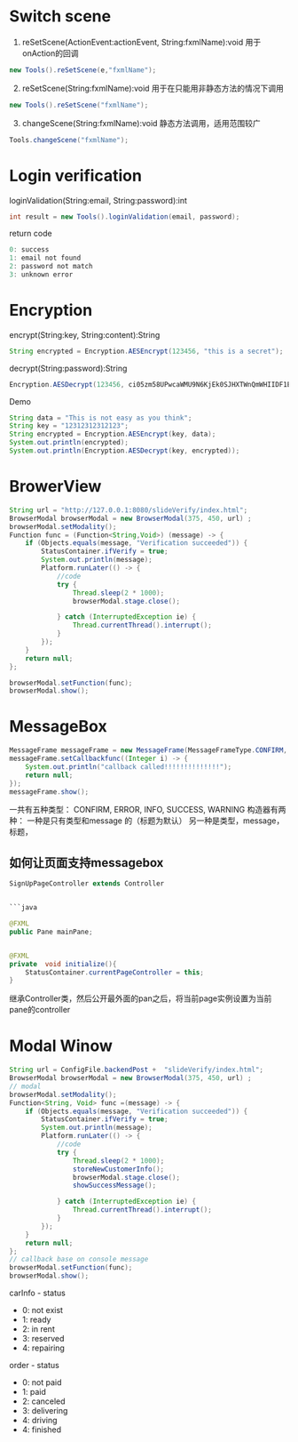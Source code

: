 # Switch scene
1. reSetScene(ActionEvent:actionEvent, String:fxmlName):void
用于onAction的回调
```java
new Tools().reSetScene(e,"fxmlName");
```

2. reSetScene(String:fxmlName):void
用于在只能用非静态方法的情况下调用
```java
new Tools().reSetScene("fxmlName");
```

3. changeScene(String:fxmlName):void
静态方法调用，适用范围较广
```java
Tools.changeScene("fxmlName");
```

# Login verification
loginValidation(String:email, String:password):int
```java
int result = new Tools().loginValidation(email, password);
```
return code
```java
0: success
1: email not found
2: password not match
3: unknown error
```

# Encryption
encrypt(String:key, String:content):String
```java
String encrypted = Encryption.AESEncrypt(123456, "this is a secret");
```

decrypt(String:password):String
```java
Encryption.AESDecrypt(123456, ci05zm58UPwcaWMU9N6KjEk0SJHXTWnQmWHIIDF1EIQ=);
```

Demo
```java
String data = "This is not easy as you think";
String key = "12312312312123";
String encrypted = Encryption.AESEncrypt(key, data);
System.out.println(encrypted);
System.out.println(Encryption.AESDecrypt(key, encrypted));
```

# BrowerView
```java
String url = "http://127.0.0.1:8080/slideVerify/index.html";
BrowserModal browserModal = new BrowserModal(375, 450, url) ;
browserModal.setModality();
Function func = (Function<String,Void>) (message) -> {
    if (Objects.equals(message, "Verification succeeded")) {
        StatusContainer.ifVerify = true;
        System.out.println(message);
        Platform.runLater(() -> {
            //code
            try {
                Thread.sleep(2 * 1000);
                browserModal.stage.close();

            } catch (InterruptedException ie) {
                Thread.currentThread().interrupt();
            }
        });
    }
    return null;
};

browserModal.setFunction(func);
browserModal.show();
```

# MessageBox
```java
MessageFrame messageFrame = new MessageFrame(MessageFrameType.CONFIRM, "This is a notification message.This is a notification messageThis is a notification messageThis is a notification message");
messageFrame.setCallbackfunc((Integer i) -> {
    System.out.println("callback called!!!!!!!!!!!!!!");
    return null;
});
messageFrame.show();
```
一共有五种类型： CONFIRM, ERROR, INFO, SUCCESS, WARNING
构造器有两种：
一种是只有类型和message 的（标题为默认）
另一种是类型，message，标题，

## 如何让页面支持messagebox
```java
SignUpPageController extends Controller
```
```java

```java

@FXML
public Pane mainPane;


@FXML
private  void initialize(){
    StatusContainer.currentPageController = this;
}
```
继承Controller类，然后公开最外面的pan之后，将当前page实例设置为当前pane的controller

# Modal Winow
```java
String url = ConfigFile.backendPost +  "slideVerify/index.html";
BrowserModal browserModal = new BrowserModal(375, 450, url) ;
// modal
browserModal.setModality();
Function<String, Void> func =(message) -> {
    if (Objects.equals(message, "Verification succeeded")) {
        StatusContainer.ifVerify = true;
        System.out.println(message);
        Platform.runLater(() -> {
            //code
            try {
                Thread.sleep(2 * 1000);
                storeNewCustomerInfo();
                browserModal.stage.close();
                showSuccessMessage();

            } catch (InterruptedException ie) {
                Thread.currentThread().interrupt();
            }
        });
    }
    return null;
};
// callback base on console message
browserModal.setFunction(func);
browserModal.show();
```


carInfo - status
- 0: not exist
- 1: ready
- 2: in rent
- 3: reserved
- 4: repairing

order - status
- 0: not paid
- 1: paid
- 2: canceled
- 3: delivering
- 4: driving
- 4: finished